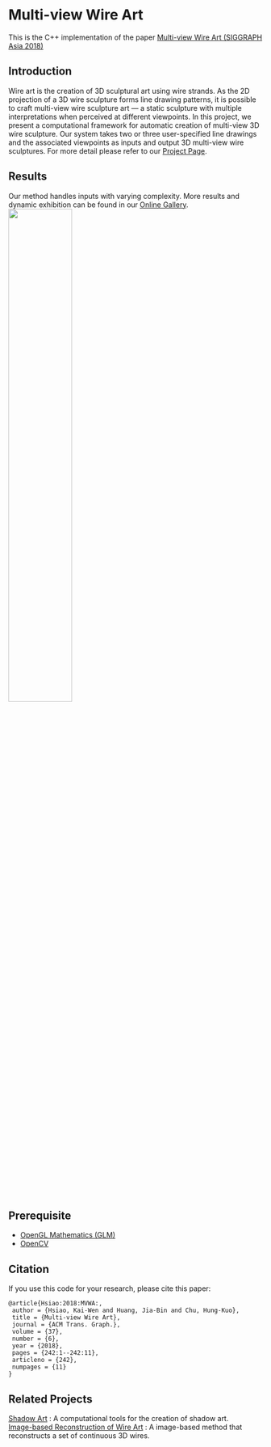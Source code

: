 # Multi-view Wire Art
This is the C++ implementation of the paper [Multi-view Wire Art (SIGGRAPH Asia 2018)](https://cgv.cs.nthu.edu.tw/download/file?guid=3d4d4ee9-cdec-11e8-9b71-0011328fa92e)

## Introduction
Wire art is the creation of 3D sculptural art using wire strands. As the 2D projection of a 3D wire sculpture forms line drawing patterns, it is possible to craft multi-view wire sculpture art — a static sculpture with multiple interpretations when perceived at different viewpoints. In this project, we present a computational framework for automatic creation of multi-view 3D wire sculpture. Our system takes two or three user-specified line drawings and the associated viewpoints as inputs and output 3D multi-view wire sculptures. For more detail please refer to our [Project Page](https://cgv.cs.nthu.edu.tw/projects/recreational_graphics/MVWA).

## Results
Our method handles inputs with varying complexity. More results and dynamic exhibition can be found in our [Online Gallery](https://cgv.cs.nthu.edu.tw/MVWA_onlinegallery/).
<br>
<img style="width: 50%;" src="https://cgv.cs.nthu.edu.tw/download?guid=801220cf-c313-11e8-9b71-0011328fa92e">

## Prerequisite
- [OpenGL Mathematics (GLM)](https://glm.g-truc.net/0.9.9/index.html)
- [OpenCV](https://opencv.org/)

## Citation 
If you use this code for your research, please cite this paper:
```
@article{Hsiao:2018:MVWA:,
 author = {Hsiao, Kai-Wen and Huang, Jia-Bin and Chu, Hung-Kuo},
 title = {Multi-view Wire Art},
 journal = {ACM Trans. Graph.},
 volume = {37},
 number = {6},
 year = {2018},
 pages = {242:1--242:11},
 articleno = {242},
 numpages = {11}
} 
```

## Related Projects
[Shadow Art](https://graphics.stanford.edu/~niloy/research/shadowArt/shadowArt_sigA_09.html) : A computational tools for the creation of shadow art.<br>
[Image-based Reconstruction of Wire Art](http://geometry.cs.ucl.ac.uk/projects/2017/wire-art-reconstruction/) : A image-based method that reconstructs a set of continuous 3D wires.
